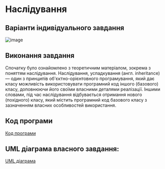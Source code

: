 # Наслідування

## Варіанти індивідуального завдання
![image](https://github.com/Artem-Pylhun/03-inheritance-Artem-Pylhun/assets/145591080/3fcc0078-82af-4bdf-bb1d-2f827b5476bd)


## Виконання завдання
<p>Спочатку було ознайомлено з теоретичним матеріалом, зокрема з поняттям наслідування.
  Наслідування, успадкування (англ. inheritance) — один з принципів об'єктно-орієнтовного програмування, який дає класу можливість використовувати програмний код іншого (базового) класу, доповнюючи його своїми власними деталями реалізації. Іншими словами, під час наслідування відбувається отримання нового (похідного) класу, який містить програмний код базового класу з зазначенням власних особливостей використання. 
</p>

## Код програми
[Код програми](https://github.com/Artem-Pylhun/03-inheritance-Artem-Pylhun/blob/main/Program.cs)

## UML діаграма власного завдання:
[UML діаграма](https://github.com/Artem-Pylhun/03-inheritance-Artem-Pylhun/blob/main/UML%20diagram.png)

